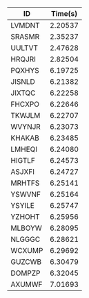 |ID|Time(s)|
|-|-|
|LVMDNT|2.20537|
|SRASMR|2.35237|
|UULTVT|2.47628|
|HRQJRI|2.82504|
|PQXHYS|6.19725|
|JISNLD|6.21382|
|JIXTQC|6.22258|
|FHCXPO|6.22646|
|TKWJLM|6.22707|
|WVYNJR|6.23073|
|KHAKAB|6.23485|
|LMHEQI|6.24080|
|HIGTLF|6.24573|
|ASJXFI|6.24727|
|MRHTFS|6.25141|
|YSWVNF|6.25164|
|YSYILE|6.25747|
|YZHOHT|6.25956|
|MLBOYW|6.28095|
|NLGGGC|6.28621|
|WCXUMP|6.29692|
|GUZCWB|6.30479|
|DOMPZP|6.32045|
|AXUMWF|7.01693|
